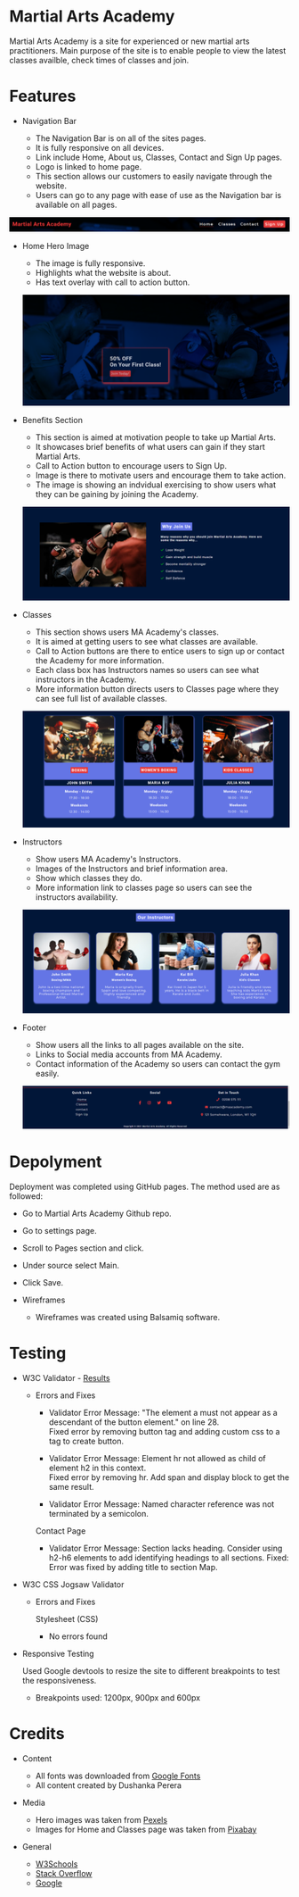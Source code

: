 # Martial Arts Academy

Martial Arts Academy is a site for experienced or new martial arts practitioners. Main purpose of the site is to enable people to view the latest classes availble, check times of classes and join.

# Features

* Navigation Bar

    * The Navigation Bar is on all of the sites pages. 
    * It is fully responsive on all devices.
    * Link include Home, About us, Classes, Contact and Sign Up pages.
    * Logo is linked to home page.
    * This section allows our customers to easily navigate through the website.
    * Users can go to any page with ease of use as the Navigation bar is available on all pages.

![Nav-header](readme-files/screenshots/Navigation-bar.png)

* Home Hero Image

    * The image is fully responsive. 
    * Highlights what the website is about.
    * Has text overlay with call to action button.

    ![Nav-header](readme-files/screenshots/hero-image.png)


* Benefits Section

    * This section is aimed at motivation people to take up Martial Arts.
    * It showcases brief benefits of what users can gain if they start Martial Arts.
    * Call to Action button to encourage users to Sign Up.
    * Image is there to motivate users and encourage them to take action.
    * The image is showing an indvidual exercising to show users what they can be gaining by joining the Academy.

    ![Nav-header](readme-files/screenshots/benefits-section.png)

* Classes

    * This section shows users MA Academy's classes.
    * It is aimed at getting users to see what classes are available.
    * Call to Action buttons are there to entice users to sign up or contact the Academy for more information.
    * Each class box has Instructors names so users can see what instructors in the Academy.
    * More information button directs users to Classes page where they can see full list of available classes.

    ![Nav-header](readme-files/screenshots/classes-sections.png)

* Instructors

    * Show users MA Academy's Instructors.
    * Images of the Instructors and brief information area.
    * Show which classes they do.
    * More information link to classes page so users can see the instructors availability.

    ![Nav-header](readme-files/screenshots/instructor-section.png)

* Footer 

    * Show users all the links to all pages available on the site.
    * Links to Social media accounts from MA Academy.
    * Contact information of the Academy so users can contact the gym easily.

    ![Nav-header](readme-files/screenshots/footer-section.png)

# Depolyment

Deployment was completed using GitHub pages. The method used are as followed:

* Go to Martial Arts Academy Github repo.
* Go to settings page.
* Scroll to Pages section and click.
* Under source select Main. 
* Click Save.

* Wireframes

    * Wireframes was created using Balsamiq software.

# Testing

* W3C Validator - [Results](https://fonts.google.com/)

    * Errors and Fixes
    
        * Validator Error Message: "The element a must not appear as a descendant of the button element." on line 28. <br>
        Fixed error by removing button tag and adding custom css to a tag to create button.

        * Validator Error Message: Element hr not allowed as child of element h2 in this context. <br> 
        Fixed error by removing hr. Add span and display block to get the same result.

        * Validator Error Message: Named character reference was not terminated by a semicolon.

        Contact Page

        * Validator Error Message: Section lacks heading. Consider using h2-h6 elements to add identifying headings to all sections. Fixed: Error was fixed by adding title to section Map. 

* W3C CSS Jogsaw Validator 
    
    * Errors and Fixes

        Stylesheet (CSS)
        * No errors found

* Responsive Testing

    Used Google devtools to resize the site to different breakpoints to test the responsiveness.

    * Breakpoints used: 1200px, 900px and 600px

# Credits

* Content

    * All fonts was downloaded from [Google Fonts](https://fonts.google.com/)
    * All content created by Dushanka Perera

* Media
    
    * Hero images was taken from [Pexels](https://www.pexels.com/)
    * Images for Home and Classes page was taken from [Pixabay](https://pixabay.com/)

* General

    * [W3Schools](https://www.w3schools.com/)
    * [Stack Overflow](https://stackoverflow.com/)
    * [Google](https://www.google.com/)


        







